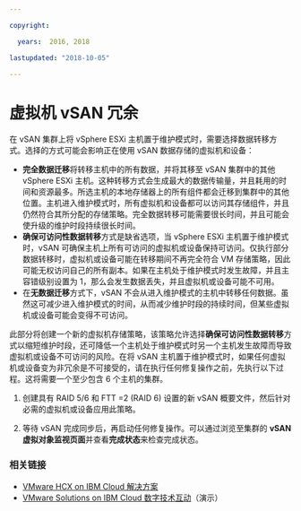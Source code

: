 ```yaml
---

copyright:

  years:  2016, 2018

lastupdated: "2018-10-05"

---
```


# 虚拟机 vSAN 冗余

在 vSAN 集群上将 vSphere ESXi 主机置于维护模式时，需要选择数据转移方式。选择的方式可能会影响正在使用 vSAN 数据存储的虚拟机和设备：
* **完全数据迁移**将转移主机中的所有数据，并将其移至 vSAN 集群中的其他 vSphere ESXi 主机。这种转移方式会生成最大的数据传输量，并且耗用的时间和资源最多。所选主机的本地存储器上的所有组件都会迁移到集群中的其他位置。主机进入维护模式时，所有虚拟机和设备都可以访问其存储组件，并且仍然符合其所分配的存储策略。完全数据转移可能需要很长时间，并且可能会使升级的维护时段持续很长时间。
* **确保可访问性数据转移**方式是缺省选项，当 vSphere ESXi 主机置于维护模式时，vSAN 可确保主机上所有可访问的虚拟机或设备保持可访问。仅执行部分数据转移时，虚拟机或设备可能在转移期间不再完全符合 VM 存储策略，因此可能无权访问自己的所有副本。如果在主机处于维护模式时发生故障，并且主容错级别设置为 1，那么会发生数据丢失，并且虚拟机或设备可能不可用。
* 在**无数据迁移**方式下，vSAN 不会从进入维护模式的主机中转移任何数据。虽然这可减少进入维护模式的时间，从而减少维护时段的持续时间，但某些虚拟机或设备可能会变得不可访问。

此部分将创建一个新的虚拟机存储策略，该策略允许选择**确保可访问性数据转移**方式以缩短维护时段，还可降低一个主机处于维护模式时另一个主机发生故障而导致虚拟机或设备不可访问的风险。在将 vSAN 主机置于维护模式时，如果任何虚拟机或设备变为非冗余是不可接受的，请在执行任何修复操作之前，先执行以下过程。这将需要一个至少包含 6 个主机的集群。

1. 创建具有 RAID 5/6 和 FTT =2 (RAID 6) 设置的新 vSAN 概要文件，然后针对必需的虚拟机或设备应用此策略。

2. 等待 vSAN 完成同步后，再启动任何修复操作。可以通过浏览至集群的 **vSAN 虚拟对象监视页面**并查看**完成状态**来检查完成状态。

### 相关链接

* [VMware HCX on IBM Cloud 解决方案](https://www.ibm.com/cloud/garage/files/HCX_Architecture_Design.pdf)
* [VMware Solutions on IBM Cloud 数字技术互动](https://ibm-dte.mybluemix.net/ibm-vmware)（演示）
